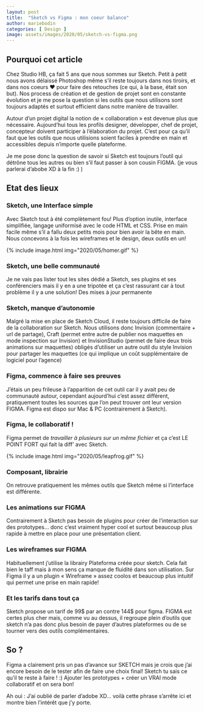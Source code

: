 ```yaml
---
layout: post
title:  "Sketch vs Figma : mon coeur balance"
author: mariebodin
categories: [ Design ]
image: assets/images/2020/05/sketch-vs-figma.png
---
```


## Pourquoi cet article

Chez Studio HB, ça fait 5 ans que nous sommes sur Sketch. Petit à petit nous avons délaissé Photoshop même s’il reste toujours dans nos tiroirs, et dans nos coeurs ❤️ pour faire des retouches (ce qui, à la base, était son but). Nos process de création et de gestion de projet sont en constante évolution et je me pose la question si les outils que nous utilisons sont toujours adaptés et surtout efficient dans notre manière de travailler.

Autour d’un projet digital la notion de « collaboration » est devenue plus que nécessaire. Aujourd’hui tous les profils designer, développer, chef de projet, concepteur doivent participer à l’élaboration du projet. C’est pour ça qu’il faut que les outils que nous utilisions soient faciles à prendre en main et accessibles depuis n’importe quelle plateforme.

Je me pose donc la question de savoir si Sketch est toujours l’outil qui détrône tous les autres ou bien s’il faut passer à son cousin FIGMA. (je vous parlerai d’abobe XD à la fin :) )

## Etat des lieux

### Sketch, une Interface simple

Avec Sketch tout à été complètement fou! Plus d’option inutile, interface simplifiée, langage uniformisé avec le code HTML et CSS. Prise en main facile même s’il a fallu deux petits mois pour bien avoir la bête en main. Nous concevons à la fois les wireframes et le design, deux outils en un!

{% include image.html img="2020/05/homer.gif" %}

### Sketch, une belle communauté

Je ne vais pas lister tout les sites dédié a Sketch, ses plugins et ses conférenciers mais il y en a une tripotée et ça c’est rassurant car à tout problème il y a une solution! Des mises à jour permanente

### Sketch, manque d’autonomie

Malgré la mise en place de Sketch Cloud, il reste toujours difficile de faire de la collaboration sur Sketch. Nous utilisons donc Invision (commentaire + url de partage), Craft (permet entre autre de publier nos maquettes en mode inspection sur Invision) et InvisionStudio (permet de faire deux trois animations sur maquettes)
obligés d’utiliser un autre outil du style Invision pour partager les maquettes (ce qui implique un coût supplémentaire de logiciel pour l’agence)

### Figma, commence à faire ses preuves

J’étais un peu frileuse à l’apparition de cet outil car il y avait peu de communauté autour, cependant aujourd’hui c’est assez différent, pratiquement toutes les sources que l’on peut trouver ont leur version FIGMA. Figma est dispo sur Mac & PC (contrairement à Sketch).

### Figma, le collaboratif !

Figma permet de *travailler à plusieurs sur un même fichier* et ça c’est LE POINT FORT qui fait la diff’ avec Sketch.

{% include image.html img="2020/05/leapfrog.gif" %}

### Composant, librairie

On retrouve pratiquement les mêmes outils que Sketch même si l’interface est différente.

### Les animations sur FIGMA

Contrairement à Sketch pas besoin de plugins pour créer de l’interaction sur des prototypes… donc c’est vraiment hyper cool et surtout beaucoup plus rapide à mettre en place pour une présentation client.

### Les wireframes sur FIGMA

Habituellement j’utilise la librairy Plateforma créée pour sketch. Cela fait bien le taff mais à mon sens ça manque de fluidité dans son utilisation. Sur Figma il y a un plugin « Wireframe » assez coolos et beaucoup plus intuitif qui permet une prise en main rapide!

### Et les tarifs dans tout ça

Sketch propose un tarif de 99$ par an contre 144$ pour figma. FIGMA est certes plus cher mais, comme vu au dessus, il regroupe plein d’outils que sketch n’a pas donc plus besoin de payer d’autres plateformes ou de se tourner vers des outils complémentaires.

## So ?

Figma a clairement pris un pas d’avance sur SKETCH mais je crois que j’ai encore besoin de le tester afin de faire une choix final! Sketch tu sais ce qu’il te reste à faire ! :) Ajouter les prototypes + créer un VRAI mode collaboratif et on sera bon!

Ah oui : J’ai oublié de parler d’adobe XD… voilà cette phrase s’arrête ici et montre bien l’intérêt que j’y porte.

